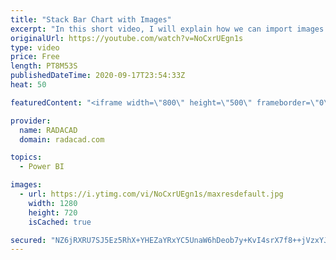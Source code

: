 ```yaml
---
title: "Stack Bar Chart with Images"
excerpt: "In this short video, I will explain how we can import images from local machines for the Stack Bar chart. This data is about Carbon Dioxide Emission for 2011. You can access data from here https://radacad-my.sharepoint.com/:x:/p/leila/Ee4d5chTImtCh1qPk0FgTYIBa4mn9fDZIHp4w-ITPZW0kA?e=F4t8oN"
originalUrl: https://youtube.com/watch?v=NoCxrUEgn1s
type: video
price: Free
length: PT8M53S
publishedDateTime: 2020-09-17T23:54:33Z
heat: 50

featuredContent: "<iframe width=\"800\" height=\"500\" frameborder=\"0\" src=\"https://www.youtube.com/embed/NoCxrUEgn1s\" allow=\"accelerometer; autoplay; encrypted-media; gyroscope; picture-in-picture\" allowfullscreen></iframe>"

provider:
  name: RADACAD
  domain: radacad.com

topics:
  - Power BI

images:
  - url: https://i.ytimg.com/vi/NoCxrUEgn1s/maxresdefault.jpg
    width: 1280
    height: 720
    isCached: true

secured: "NZ6jRXRU7SJ5Ez5RhX+YHEZaYRxYC5UnaW6hDeob7y+KvI4srX7f8++jVzxYJA7ixc3xsfQEg/HlA2LNMNJJ57QHyStbn9BA0nUK2yK6ffb0YgPOTKGSLWkw9nMbFpKDa38ODF4ht7A4+Kte1AiUZYeuLzRZkY4ywME+/qGQ37zkv2SKdhi56GUryOXmM5QfTAOBPcxN2ekfgR1YRdRw1cZD1YtzvxKHIRhQZ2vmSC1xpzXnRtMyR0nlgEzXWUjKfap9+j8R4R/2hg9cnRbFZqPC4R7M9o2DiB3uilGXMLDsiEZBrBNWF4Fa908sk78iwd3ql26I/yEwyjpyNlEMYly1y2MCgiukkGALJ97FTHOrOACNK6H4D17/Nue8tFN8RR/xotMih0ml7lxYO3W+sRGEAN+ay5t5YOvQxTiMVQ8=;aiMlHnRHLyKcvjLTLIzXpQ=="
---
```


